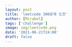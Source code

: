 ```yaml
---
layout: post
title: 'leetcode 300문제 도전'
author: [Mirabel]
tags: ['challenge']
image: img/leetcode.png
date: '2021-06-21T24:00'
draft: false
---
```

